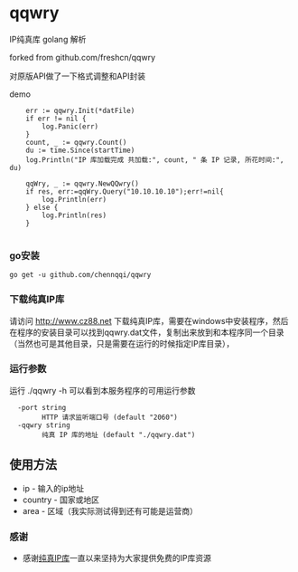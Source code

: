 # qqwry

IP纯真库 golang 解析

forked from github.com/freshcn/qqwry

对原版API做了一下格式调整和API封装


demo
```
	err := qqwry.Init(*datFile)
	if err != nil {
		log.Panic(err)
	}
	count, _ := qqwry.Count()
	du := time.Since(startTime)
	log.Println("IP 库加载完成 共加载:", count, " 条 IP 记录, 所花时间:", du)
	
	qqWry, _ := qqwry.NewQQwry()
	if res, err:=qqWry.Query("10.10.10.10");err!=nil{
		log.Println(err)
	} else {
		log.Println(res)
	}


```

### go安装

```
go get -u github.com/chennqqi/qqwry
```

### 下载纯真IP库
请访问 http://www.cz88.net 下载纯真IP库，需要在windows中安装程序，然后在程序的安装目录可以找到qqwry.dat文件，复制出来放到和本程序同一个目录（当然也可是其他目录，只是需要在运行的时候指定IP库目录），

### 运行参数

运行 ./qqwry -h 可以看到本服务程序的可用运行参数

```
  -port string
    	HTTP 请求监听端口号 (default "2060")
  -qqwry string
    	纯真 IP 库的地址 (default "./qqwry.dat")
```

## 使用方法

* ip - 输入的ip地址
* country - 国家或地区
* area - 区域（我实际测试得到还有可能是运营商）


### 感谢

* 感谢[纯真IP库](http://www.cz88.net)一直以来坚持为大家提供免费的IP库资源
